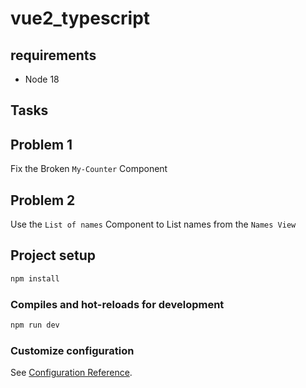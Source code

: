 # vue2_typescript


## requirements

- Node 18


## Tasks

## Problem 1

 Fix the Broken `My-Counter` Component

## Problem 2

Use the `List of names` Component to List names from the `Names View`

## Project setup

```bash
npm install
```

### Compiles and hot-reloads for development

```bash
npm run dev
```

### Customize configuration

See [Configuration Reference](https://cli.vuejs.org/config/).
